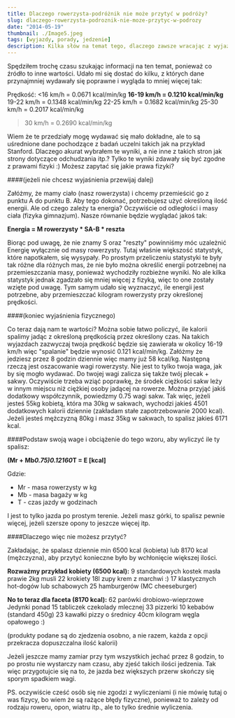 ```yaml
---
title: Dlaczego rowerzysta-podróżnik nie może przytyć w podróży?
slug: dlaczego-rowerzysta-podroznik-nie-moze-przytyc-w-podrozy
date: "2014-05-19"
thumbnail: ./Image5.jpeg
tags: [wyjazdy, porady, jedzenie]
description: Kilka słów na temat tego, dlaczego zawsze wracając z wyjazdu, doświadczysz spadku masy ciała.
---
```


Spędziłem trochę czasu szukając informacji na ten temat, ponieważ co źródło to inne wartości. Udało mi się dostać do kilku, z których dane przynajmniej wydawały się poprawne i wygląda to mniej więcej tak:

Prędkość:
<16 km/h = 0.0671 kcal/min/kg
**16-19 km/h = 0.1210 kcal/min/kg**
19-22 km/h = 0.1348 kcal/min/kg
22-25 km/h = 0.1682 kcal/min/kg
25-30 km/h = 0.2017 kcal/min/kg
>30 km/h = 0.2690 kcal/min/kg

Wiem że te przedziały mogę wydawać się mało dokładne, ale to są uśrednione dane pochodzące z badań uczelni takich jak na przykład Stanford. Dlaczego akurat wybrałem te wyniki, a nie inne z takich stron jak strony dotyczące odchudzania itp.? Tylko te wyniki zdawały się być zgodne z prawami fizyki :) Możesz zapytać się jakie prawa fizyki? 

####(jeżeli nie chcesz wyjaśnienia przewijaj dalej)

Załóżmy, że mamy ciało (nasz rowerzysta) i chcemy przemieścić go z punktu A do punktu B. Aby tego dokonać, potrzebujesz użyć określoną ilość energii. Ale od czego zależy ta energia? Oczywiście od odległości i masy ciała (fizyka gimnazjum). Nasze równanie będzie wyglądać jakoś tak:

**Energia = M rowerzysty * SA-B * reszta**

Biorąc pod uwagę, że nie znamy S oraz "reszty" powinniśmy móc uzależnić Energię wyłącznie od masy rowerzysty. Tutaj właśnie większość statystyk, które napotkałem, się wysypały. Po prostym przeliczeniu statystyki te były tak różne dla różnych mas, że nie było można określić energii potrzebnej na przemieszczania masy, ponieważ wychodziły rozbieżne wyniki. No ale kilka statystyk jednak zgadzało się mniej więcej z fizyką, więc to one zostały wzięte pod uwagę. Tym samym udało się wyznaczyć, ile energii jest potrzebne, aby przemieszczać kilogram rowerzysty przy określonej prędkości.

####(koniec wyjaśnienia fizycznego)

Co teraz dają nam te wartości? Można sobie łatwo policzyć, ile kalorii spalimy jadąc z określoną prędkością przez określony czas. Na takich wyjazdach zazwyczaj twoja prędkość będzie się zawierała w okolicy 16-19 km/h więc "spalanie" będzie wynosić 0.121 kcal/min/kg. Załóżmy że jedziesz przez 8 godzin dziennie więc mamy już 58 kcal/kg. Następną rzeczą jest oszacowanie wagi rowerzysty. Nie jest to tylko twoja waga, jak by się mogło wydawać. Do twojej wagi zalicza się także twój plecak + sakwy. Oczywiście trzeba wziąć poprawkę, że środek ciężkości sakw leży w innym miejscu niż ciężkiej osoby jadącej na rowerze. Można przyjąć jakiś dodatkowy współczynnik, powiedzmy 0.75 wagi sakw. Tak więc, jeżeli jesteś 55kg kobietą, która ma 30kg w sakwach, wychodzi jakieś 4501 dodatkowych kalorii dziennie (zakładam stałe zapotrzebowanie 2000 kcal). Jeżeli jesteś mężczyzną 80kg i masz 35kg w sakwach, to spalisz jakieś 6171 kcal.

####Podstaw swoją wage i obciążenie do tego wzoru, aby wyliczyć ile ty spalisz:

**(Mr + Mb*0.75)*0.121*60*T = E [kcal]**

Gdzie:

- Mr - masa rowerzysty w kg
- Mb - masa bagaży w kg
- T - czas jazdy w godzinach

I jest to tylko jazda po prostym terenie. Jeżeli masz górki, to spalisz pewnie więcej, jeżeli szersze opony to jeszcze więcej itp.

####Dlaczego więc nie możesz przytyć?

Zakładając, że spalasz dziennie min 6500 kcal (kobieta) lub 8170 kcal (mężczyzna), aby przytyć konieczne było by wchłonięcie większej ilości.

**Rozważmy przykład kobiety (6500 kcal):**
9 standardowych kostek masła
prawie 2kg musli
22 krokiety
18l zupy krem z marchwi :)
17 klastycznych hot-dogów lub schabowych
25 hamburgerów (MC cheeseburger)

**No to teraz dla faceta (8170 kcal):**
62 parówki drobiowo-wieprzowe Jedynki
ponad 15 tabliczek czekolady mlecznej
33 pizzerki
10 kebabów (standard 450g)
23 kawałki pizzy o średnicy 40cm
kilogram węgla opałowego :)

(produkty podane są do zjedzenia osobno, a nie razem, każda z opcji przekracza dopuszczalna ilość kalorii)

Jeżeli jeszcze mamy zamiar przy tym wszystkich jechać przez 8 godzin, to po prostu nie wystarczy nam czasu, aby zjeść takich ilości jedzenia. Tak więc przygotujcie się na to, że jazda bez większych przerw skończy się sporym spadkiem wagi.

PS. oczywiście cześć osób się nie zgodzi z wyliczeniami (i nie mówię tutaj o was fizycy, bo wiem że są rażące błędy fizyczne), ponieważ to zależy od rodzaju roweru, opon, wiatru itp., ale to tylko średnie wyliczenia.